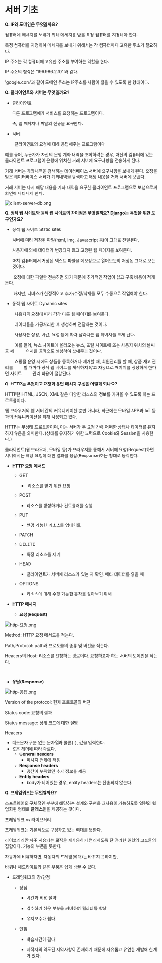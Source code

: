 # 서버 기초



**Q. IP와 도메인은 무엇일까요?**

컴퓨터에 메세지를 보내기 위해 메세지를 받을 특정 컴퓨터를 지정해야 한다. 

특정 컴퓨터를 지정하여 메세지를 보내기 위해서는 각 컴퓨터마다 고유한 주소가 필요하다.

IP 주소는 각 컴퓨터에 고유한 주소를 부여하는 역할을 한다. 

IP 주소의 형식은 '196.986.2.10' 와 같다. 

'google.com'과 같이 도메인 주소는 IP주소를 사람이 읽을 수 있도록 한 형태이다. 



**Q. 클라이언트와 서버는 무엇일까요?**

* 클라이언트
  
  다른 프로그램에게 서비스를 요청하는 프로그램이다. 
  
  즉, 웹 페이지나 파일의 전송을 요구한다. 
  
  

* 서버

        클라이언트의 요청에 대해 응답해주는 프로그램이다 



예를 들어, 누군가가 자신의 은행 계좌 내역을 조회하려는 경우, 자신의 컴퓨터에 있는 클라이언트 프로그램이 은행에 위치한 거래 서버에 요구사항을 전송하게 된다.

거래 서버는 계좌내역을 검색하는 데이터베이스 서버에 요구사항을 보내게 된다. 요청을 받은 데이터베이스 서버가 계좌내역을 탐색하고 해당 내용을 거래 서버에 보낸다. 

거래 서버는 다시 해당 내용을 계좌 내역을 요구한 클라이언트 프로그램으로 보냄으로써 화면에 나타나게 한다. 

![client-server-db.png](./Django.assets/client-server-db.png)





**Q. 정적 웹 사이트와 동적 웹 사이트의 차이점은 무엇일까요? Django는 무엇을 위한 도구인가요?**

* 정적 웹 사이트 Static sites
  
  서버에 미리 저장된 파일(html, img, Javascript 등)이 그대로 전달된다. 
  
  사용자에 의해 데이터가 변경되지 않고 고정된 웹 페이지를 보여준다. 
  
  마치 컴퓨터에서 저장된 텍스트 파일을 메모장으로 열어보듯이 저장된 그대로 보는 것이다. 

       요청에 대한 파일만 전송하면 되기 때문에 추가적인 작업이 없고 구축 비용이 적게 든다. 

       하지만, 서비스가 한정적이고 추가/수정/삭제를 모두 수동으로 작업해야 한다. 



* 동적 웹 사이트 Dynamic sites

        사용자의 요청에 따라 각각 다른 웹 페이지를 보여준다. 

        데이터들을 가공처리한 후 생성하여 전달하는 것이다. 

        사용자는 상황, 시간, 요청 등에 따라 달라지는 웹 페이지를 보게 된다. 

        예를 들어, 뉴스 사이트에 올라오는 뉴스, 포털 사이트에 뜨는 사용자 위치의 날씨 등 페            이지를 동적으로 생성하여 보내주는 것이다. 

        쇼핑몰 운영 시에도 상품을 등록하거나 제거할 때, 회원관리를 할 때, 상품 재고 관리를         할 때마다 정적 웹 사이트를 제작하지 않고 자동으로 페이지를 생성하게 한다면 사이트         관리 비용이 절감된다. 



**Q. HTTP는 무엇이고 요청과 응답 메시지 구성은 어떻게 되나요?**



HTTP란 HTML, JSON, XML 같은 다양한 리소스의 정보를 가져올 수 있도록 하는 프로토콜이다. 

웹 브라우저와 웹 서버 간의 커뮤니케이션 뿐만 아니라, 최근에는 모바일 APP과 IoT 등과의 커뮤니케이션을 위해 사용되고 있다. 

HTTP는 무상태 프로토콜이며, 이는 서버가 두 요청 간에 어떠한 상태나 데이터를 유지하지 않음을 의미한다. (상태를 유지하기 위한 노력으로 Cookie와 Session을 사용한다.)

클라이언트(웹 브라우저, 모바일 등)가 브라우저를 통해서 서버에 요청(Request)하면 서버에서는 해당 요청에 대한 결과를 응답(Response)하는 형태로 동작한다.



* **HTTP 요청 메서드**
  
  * GET
    
    *  리소스를 받기 위한 요청
  
  * POST
    
    * 리소스를 생성하거나 컨트롤러를 실행
  
  * PUT
    
    * 변경 가능한 리소스를 업데이트
  
  * PATCH
  
  * DELETE
    
    * 특정 리소스를 제거
  
  * HEAD
    
    * 클라이언트가 서버에 리소스가 있는 지 확인, 메타 데이터를 읽을 때
  
  * OPTIONS
    
    * 리소스에 대해 수행 가능한 동작을 알아보기 위해



* **HTTP 메시지**
  
  * **요청(Request)**

![http-요청.png](./Django.assets/http-%EC%9A%94%EC%B2%AD.png)

Method: HTTP 요청 메서드를 적는다. 

Path/Protocol: path와 프로토콜의 종류 및 버전을 적는다. 

Headers의 Host: 리소스를 요청하는 경로이다. 요청하고자 하는 서버의 도메인을 적는다. 

  

* **응답(Response)**

![http-응답.png](./Django.assets/http-%EC%9D%91%EB%8B%B5.png)



Version of the protocol: 현재 프로토콜의 버전

Status code: 요청의 결과

Status message: 상태 코드에 대한 설명

Headers

- 대소문자 구분 없는 문자열과 콜론(`:`), 값을 입력한다.
- 값은 헤더에 따라 다르다.
  - **General headers**
    - 메시지 전체에 적용
  - **Response headers**
    - 공간이 부족했던 추가 정보를 제공
  - **Entity headers**
    - body가 비어있는 경우, entity headers는 전송되지 않는다.



**Q. 프레임워크는 무엇일까요?**

소프트웨어의 구체적인 부분에 해당하는 설계와 구현을 재사용이 가능하도록 일련의 협업화된 형태로 **클래스**들을 제공하는 것이다. 



프레임워크 vs 라이브러리

프레임워크는 기본적으로 구성하고 있는 뼈대를 뜻한다. 

라이브러리란 자주 사용되는 로직을 재사용하기 편리하도록 잘 정리한 일련의 코드들의 집합이다.  기능의 부품을 뜻한다. 



자동차에 비유하자면, 자동차의 프레임(뼈대)는 바꾸지 못하지만, 

바퀴나 헤드라이트와 같은 부품은 쉽게 바꿀 수 있다. 



* 프레임워크의 장/단점
  
  * 장점
    
    * 시간과 비용 절약
    
    * 실수하기 쉬운 부분을 커버하여 퀄리티를 향상
    
    * 유지보수가 쉽다
  
  * 단점
    
    * 학습시간이 길다 
    
    * 제작자의 의도된 제약사항이 존재하기 때문에 자유롭고 유연한 개발에 한계가 있다. 


